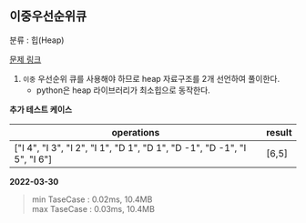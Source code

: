 ## 이중우선순위큐

분류 : 힙(Heap)

[문제 링크](https://programmers.co.kr/learn/courses/30/lessons/42628)

1. `이중` 우선순위 큐를 사용해야 하므로 heap 자료구조를 2개 선언하여 풀이한다.
    - python은 heap 라이브러리가 최소힙으로 동작한다.

**추가 테스트 케이스**

|operations|result|
|---|---|
|["I 4", "I 3", "I 2", "I 1", "D 1", "D 1", "D -1", "D -1", "I 5", "I 6"]|[6,5]|

**2022-03-30**

> min TaseCase : 0.02ms, 10.4MB  
> max TaseCase : 0.03ms, 10.4MB  